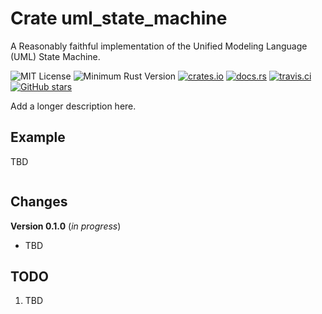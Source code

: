 # Crate uml_state_machine

A Reasonably faithful implementation of the Unified Modeling Language (UML) State Machine.

![MIT License](https://img.shields.io/badge/license-mit-118811.svg)
![Minimum Rust Version](https://img.shields.io/badge/Min%20Rust-1.40-green.svg)
[![crates.io](https://img.shields.io/crates/v/upnp-rs.svg)](https://crates.io/crates/uml_state_machine)
[![docs.rs](https://docs.rs/xml_dom/badge.svg)](https://docs.rs/uml_state_machine)
[![travis.ci](https://travis-ci.org/johnstonskj/rust-uml_state_machine.svg?branch=master)](https://travis-ci.org/johnstonskj/rust-uml_state_machine)
[![GitHub stars](https://img.shields.io/github/stars/johnstonskj/rust-uml_state_machine.svg)](https://github.com/johnstonskj/rust-uml_state_machine/stargazers)

Add a longer description here.

## Example

TBD

```rust
```

## Changes

**Version 0.1.0** (_in progress_)

* TBD

## TODO

1. TBD